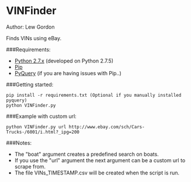 VINFinder
=========
Author: Lew Gordon

Finds VINs using eBay.

###Requirements:

- [Python 2.7.x](http://www.python.org/download/releases/2.7/) (developed on Python 2.7.5)
- [Pip](http://pip.readthedocs.org/en/latest/installing.html)
- [PyQuery](https://pypi.python.org/pypi/pyquery) (if you are having issues with Pip..)

###Getting started:

    pip install -r requirements.txt (Optional if you manually installed pyquery)
    python VINFinder.py

###Example with custom url:

    python VINFinder.py url http://www.ebay.com/sch/Cars-Trucks-/6001/i.html?_ipg=200

###Notes:

* The "boat" argument creates a predefined search on boats.
* If you use the "url" argument the next argument can be a custom url to scrape from.
* The file VINs_TIMESTAMP.csv will be created when the script is run.
